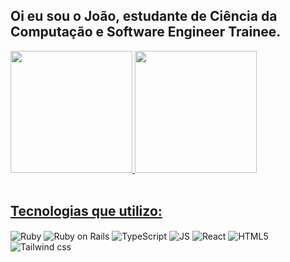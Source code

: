 ## Oi eu sou o João, estudante de Ciência da Computação e Software Engineer Trainee.

<div>
  <a href="https://github.com/raposojoaopaulo">
  <img height="195em" src="https://github-readme-stats.vercel.app/api?username=raposojoaopaulo&show_icons=true&theme=nord&include_all_commits=true&count_private=true"/>
  <img height="195em" src="https://github-readme-stats.vercel.app/api/top-langs/?username=raposojoaopaulo&layout=compact&langs_count=7&theme=nord"/>
</div>

<br>

## Tecnologias que utilizo:

<div style="display: inline-block;">
  <img align="center" alt="Ruby" src="https://img.shields.io/badge/Ruby-CC342D?style=for-the-badge&logo=ruby&logoColor=white">
  <img align="center" alt="Ruby on Rails" src="https://img.shields.io/badge/Ruby_on_Rails-CC0000?style=for-the-badge&logo=ruby-on-rails&logoColor=white">
  <img align="center" alt="TypeScript" src="https://img.shields.io/badge/TypeScript-007ACC?style=for-the-badge&logo=typescript&logoColor=white">
  <img align="center" alt="JS" src="https://img.shields.io/badge/JavaScript-323330?style=for-the-badge&logo=javascript&logoColor=F7DF1E">
  <img align="center" alt="React" src="https://img.shields.io/badge/React-20232A?style=for-the-badge&logo=react&logoColor=61DAFB">
  <img align="center" alt="HTML5" src="https://img.shields.io/badge/HTML5-E34F26?style=for-the-badge&logo=html5&logoColor=white">	
  <img align="center" alt="Tailwind css" src="https://img.shields.io/badge/Tailwind_CSS-38B2AC?style=for-the-badge&logo=tailwind-css&logoColor=white">	
</div>

